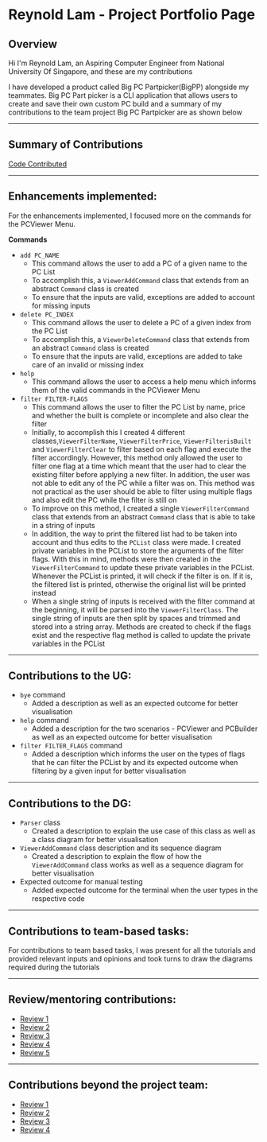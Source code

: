 <div style="page-break-after: always;"></div>

# Reynold Lam - Project Portfolio Page

## Overview

Hi I'm Reynold Lam, an Aspiring Computer Engineer from National University Of Singapore, and these are my contributions

I have developed a product called Big PC Partpicker(BigPP) alongside my teammates. Big PC Part picker is a CLI application that allows
users to create and save their own custom PC build and a summary of my contributions to the team project Big PC Partpicker are as shown below

---

## Summary of Contributions
[Code Contributed](https://nus-cs2113-ay2223s2.github.io/tp-dashboard/?search=Reynold-SL&breakdown=true&sort=groupTitle%20dsc&sortWithin=title&since=2023-02-17&timeframe=commit&mergegroup=&groupSelect=groupByRepos&checkedFileTypes=functional-code~docs~test-code~other&tabOpen=true&tabType=zoom&zA=Reynold-SL&zR=AY2223S2-CS2113-T12-2%2Ftp%5Bmaster%5D&zACS=81.58333333333333&zS=2023-02-17&zFS=Reynold-SL&zU=2023-04-08&zMG=false&zFTF=commit&zFGS=groupByRepos&zFR=false)

---

## Enhancements implemented:
For the enhancements implemented, I focused more on the commands for the PCViewer Menu.

**Commands**
- `add PC_NAME`
  - This command allows the user to add a PC of a given name to the PC List
  - To accomplish this, a `ViewerAddCommand` class that extends from an abstract `Command` class is created
  - To ensure that the inputs are valid, exceptions are added to account for missing inputs
- `delete PC_INDEX`
  - This command allows the user to delete a PC of a given index from the PC List
  - To accomplish this, a `ViewerDeleteCommand` class that extends from an abstract `Command` class is created
  - To ensure that the inputs are valid, exceptions are added to take care of an invalid or missing index
- `help`
  - This command allows the user to access a help menu which informs them of the valid commands in the PCViewer Menu
- `filter FILTER-FLAGS` 
  - This command allows the user to filter the PC List by name, price and whether the built is complete or incomplete and also clear the filter
  - Initially, to accomplish this I created 4 different classes,`ViewerFilterName`, `ViewerFilterPrice`, `ViewerFilterisBuilt` and `ViewerFilterClear` to 
  filter based on each flag and execute the filter accordingly. However, this method only allowed the user to filter one flag at a time which meant
  that the user had to clear the existing filter before applying a new filter. In addition, the user was not able to edit any of the PC while 
  a filter was on. This method was not practical as the user should be able to filter using multiple flags and also edit the PC while the filter is 
  still on
  - To improve on this method, I created a single `ViewerFilterCommand` class that extends from an abstract `Command` class that is able to take 
  in a string of inputs
  - In addition, the way to print the filtered list had to be taken into account and thus edits to the `PCList` class were made. I created private variables in the PCList to store the arguments of the filter flags.
  With this in mind, methods were then created in the `ViewerFilterCommand` to update these private variables in the PCList. Whenever the PCList is printed, it will check if the filter is on. 
  If it is, the filtered list is printed, otherwise the original list will be printed instead
  - When a single string of inputs is received with the filter command at the beginning, it will be parsed into the `ViewerFilterClass`.
    The single string of inputs are then split by spaces and trimmed and stored into a string array. Methods are created to check if the flags exist and the 
    respective flag method is called to update the private variables in the PCList

---

## Contributions to the UG:
- `bye` command
  - Added a description as well as an expected outcome for better visualisation
- `help` command
  - Added a description for the two scenarios - PCViewer and PCBuilder as well as an expected outcome for better visualisation
- `filter FILTER_FLAGS` command
  - Added a description which informs the user on the types of flags that he can filter the PCList by and its expected outcome when filtering by a given input for better visualisation

---

## Contributions to the DG:
- `Parser` class
  - Created a description to explain the use case of this class as well as a class diagram for better visualisation
- `ViewerAddCommand` class description and its sequence diagram
  - Created a description to explain the flow of how the `ViewerAddCommand` class works as well as a sequence diagram for better visualisation
- Expected outcome for manual testing
  - Added expected outcome for the terminal when the user types in the respective code

---

## Contributions to team-based tasks:
For contributions to team based tasks, I was present for all the tutorials and provided relevant inputs and opinions and took turns to draw the diagrams required during the tutorials

---

## Review/mentoring contributions:
- [Review 1](https://github.com/AY2223S2-CS2113-T12-2/tp/pull/79)
- [Review 2](https://github.com/AY2223S2-CS2113-T12-2/tp/pull/63)
- [Review 3](https://github.com/AY2223S2-CS2113-T12-2/tp/pull/82)
- [Review 4](https://github.com/AY2223S2-CS2113-T12-2/tp/pull/120)
- [Review 5](https://github.com/AY2223S2-CS2113-T12-2/tp/pull/44)

---

## Contributions beyond the project team:
- [Review 1](https://github.com/nus-cs2113-AY2223S2/ip/pull/178/files/c89843fdf5ea4051b4ba683bd02502033e5ab91b)
- [Review 2](https://github.com/nus-cs2113-AY2223S2/ip/pull/26/files/f8d18020e63518122ed7001ce74f0c4ddf35d553)
- [Review 3](https://github.com/nus-cs2113-AY2223S2/tp/pull/52/files/77013d229815e2eb36bfb72434ccbc127934114f)
- [Review 4](https://github.com/nus-cs2113-AY2223S2/tp/pull/6/files/54eff476e453138d6441bc55dab2912939e887c1)

<div style="page-break-after: always;"></div>